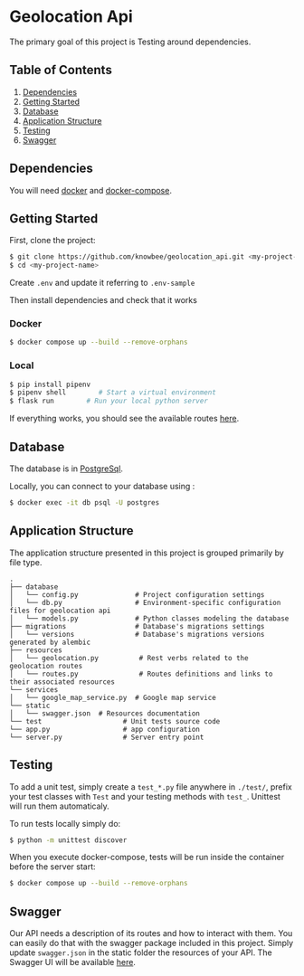 # Geolocation Api

The primary goal of this project is Testing around dependencies.

## Table of Contents

1. [Dependencies](#dependencies)
1. [Getting Started](#getting-started)
1. [Database](#database)
1. [Application Structure](#application-structure)
1. [Testing](#testing)
1. [Swagger](#swagger)

## Dependencies

You will need [docker](https://docs.docker.com/engine/installation/) and [docker-compose](https://docs.docker.com/compose/install/).

## Getting Started

First, clone the project:

```bash
$ git clone https://github.com/knowbee/geolocation_api.git <my-project-name>
$ cd <my-project-name>
```

Create `.env` and update it referring to `.env-sample`

Then install dependencies and check that it works

### Docker

```bash
$ docker compose up --build --remove-orphans
```

### Local

```bash
$ pip install pipenv
$ pipenv shell        # Start a virtual environment
$ flask run        # Run your local python server
```

If everything works, you should see the available routes [here](http://127.0.0.1:5000/api/docs).

## Database

The database is in [PostgreSql](https://www.postgresql.org/).

Locally, you can connect to your database using :

```bash
$ docker exec -it db psql -U postgres
```

## Application Structure

The application structure presented in this project is grouped primarily by file type.

```
.
├── database
│   └── config.py              # Project configuration settings
│   └── db.py                  # Environment-specific configuration files for geolocation api
│   └── models.py              # Python classes modeling the database
├── migrations                 # Database's migrations settings
│   └── versions               # Database's migrations versions generated by alembic
├── resources
│   └── geolocation.py          # Rest verbs related to the geolocation routes
│   └── routes.py               # Routes definitions and links to their associated resources
└── services
│   └── google_map_service.py  # Google map service
└── static
│   └── swagger.json  # Resources documentation
└── test                    # Unit tests source code
└── app.py                  # app configuration
└── server.py               # Server entry point

```

## Testing

To add a unit test, simply create a `test_*.py` file anywhere in `./test/`, prefix your test classes with `Test` and your testing methods with `test_`. Unittest will run them automaticaly.

To run tests locally simply do:

```bash
$ python -m unittest discover
```

When you execute docker-compose, tests will be run inside the container before the server start:

```bash
$ docker compose up --build --remove-orphans
```

## Swagger

Our API needs a description of its routes and how to interact with them.
You can easily do that with the swagger package included in this project.
Simply update `swagger.json` in the static folder the resources of your API.
The Swagger UI will be available [here](http://127.0.0.1:5000/api/docs/).
